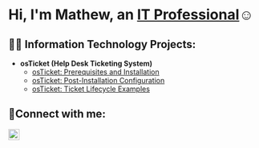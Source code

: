 <h1>Hi, I'm Mathew, an <a href="https://linkedin.com/in/mathew-o’neal-952348279">IT Professional</a>☺</h1>

<h2>👨‍💻 Information Technology Projects:</h2>

- <b>osTicket (Help Desk Ticketing System)</b>
  - [osTicket: Prerequisites and Installation](https://github.com/Matoneal03/osticket-prereqs)
  - [osTicket: Post-Installation Configuration](https://github.com/Matoneal03/post-install-config)
  - [osTicket: Ticket Lifecycle Examples](https://github.com/Matoneal03/ticket-lifecycle)

<h2>🤳Connect with me:</h2>


[<img align="left" alt="Josh | LinkedIn" width="22px" src="https://cdn.jsdelivr.net/npm/simple-icons@v3/icons/linkedin.svg" />][linkedin]



[linkedin]: https://www.linkedin.com/in/mathew-o%E2%80%99neal-952348279/
